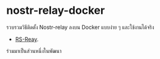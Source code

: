 # nostr-relay-docker
รวบรวมวิธีติดตั้ง Nostr-relay ลงบน Docker แบบง่าย ๆ และใช้งานได้จริง

* [RS-Reay](https://github.com/notoshi404/nostr-relay-docker/tree/main/rs-relay).

ร่วมมาเป็นส่วนหนึ่งในพัฒนา
